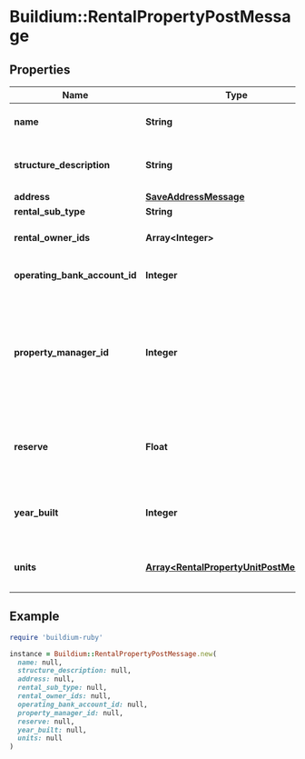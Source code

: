 # Buildium::RentalPropertyPostMessage

## Properties

| Name | Type | Description | Notes |
| ---- | ---- | ----------- | ----- |
| **name** | **String** | Rental property name. The value cannot exceed 127 characters. |  |
| **structure_description** | **String** | Description of the rental property building. The description cannot exceed 65,535 characters. | [optional] |
| **address** | [**SaveAddressMessage**](SaveAddressMessage.md) |  |  |
| **rental_sub_type** | **String** | Subtype of the rental property. |  |
| **rental_owner_ids** | **Array&lt;Integer&gt;** | List of existing rental owner ID&#39;s that are owners of this property. | [optional] |
| **operating_bank_account_id** | **Integer** | The primary bank account that a rental property uses for its income and expenses. |  |
| **property_manager_id** | **Integer** | Indicates the staff member identifier that acts as the property manager for this rental property. Note, the staff member must have permissions to this rental to be assigned as the property manager.  Set this field to null if you don&#39;t want to assign a staff member to the rental property. | [optional] |
| **reserve** | **Float** | A property reserve is cash that a property manager keeps on hand in case of unexpected expenses. It is available cash that isn&#39;t disbursed in an owner draw. | [optional] |
| **year_built** | **Integer** | Indicates the year the rental property was built. If provided this value must be a four digit integer between 1000 and the current year. | [optional] |
| **units** | [**Array&lt;RentalPropertyUnitPostMessage&gt;**](RentalPropertyUnitPostMessage.md) | CreateRentalUnit\&quot;&gt;Create a unit&lt;/a&gt; endpoint to create the additional units once the property has been created. | [optional] |

## Example

```ruby
require 'buildium-ruby'

instance = Buildium::RentalPropertyPostMessage.new(
  name: null,
  structure_description: null,
  address: null,
  rental_sub_type: null,
  rental_owner_ids: null,
  operating_bank_account_id: null,
  property_manager_id: null,
  reserve: null,
  year_built: null,
  units: null
)
```

